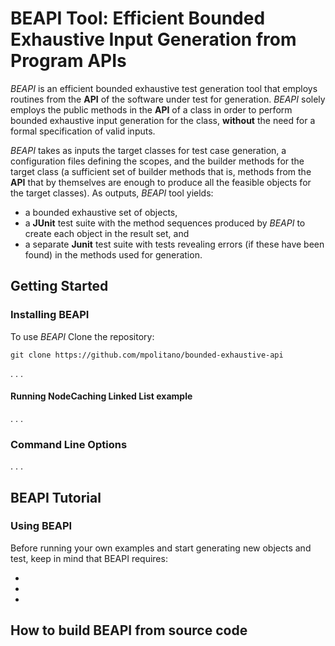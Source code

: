 # BEAPI Tool: Efficient Bounded Exhaustive Input Generation from Program APIs

*BEAPI* is an efficient bounded exhaustive test generation tool that employs routines from the **API** of the software under test for generation. *BEAPI* solely employs the public methods in the **API** of a class in order to perform bounded exhaustive input generation for the class, **without** the need for a formal specification of valid inputs. 


*BEAPI* takes as inputs the target classes for test case generation, a configuration files defining the scopes, and the builder methods for the target class (a sufficient set of builder methods that is, methods from the **API** that by themselves are enough to produce all the feasible objects for the target classes). As outputs, *BEAPI* tool yields:
- a bounded exhaustive set of objects,
- a **JUnit**  test suite with the method sequences produced by *BEAPI* to create each object in the result set, and
- a separate **Junit** test suite with tests revealing errors (if these have been found) in the methods used for generation. 

## Getting Started

### Installing BEAPI

To use  *BEAPI* Clone the repository:

```
git clone https://github.com/mpolitano/bounded-exhaustive-api
```
. . .
#### Running NodeCaching Linked List example

. . .
### Command Line Options
. . .
## BEAPI Tutorial

### Using BEAPI

Before running your own examples and start generating new objects and test, keep in mind that BEAPI requires:

- 
-
-

## How to build BEAPI from source code
